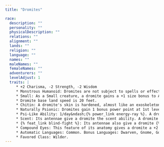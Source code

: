 ```yaml
---
title: "Dromites"

race:
  description: ""
  personality: ""
  physicalDescription: ""
  relations: ""
  alignment: ""
  lands: ""
  religion: ""
  language: ""
  names: ""
  maleNames: ""
  femaleNames: ""
  adventurers: ""
  levelAdjust: 1
  traits: |
     * +2 Charisma, -2 Strength, -2 Wisdom
     * Monstrous Humanoid: Dromites are not subject to spells or effects that affect humanoids only, such as {% spell_link charm-person %} or {% spell_link dominate-person %}.
     * Small: As a Small creature, a dromite gains a +1 size bonus to Armor Class, a +1 size bonus on attack rolls, and a +4 size bonus on {% skill_link hide %} checks, but it uses smaller weapons than humans use, and its lifting and carrying limits are three-quarters of those of a Medium character.
     * Dromite base land speed is 20 feet.
     * Chitin: A dromite's skin is hardened, almost like an exoskeleton, and grants the character a +3 natural armor bonus to AC and one of the following kinds of resistance to energy: cold 5, electricity 5, fire 5, or sonic 5. The player chooses what type of energy resistance is gained when the character is created. (This choice also dictates which caste the dromite belongs to.) This natural energy resistance stacks with any future energy resistance gained through other effects.
     * Naturally Psionic: Dromites gain 1 bonus power point at 1st level. This benefit does not grant them the ability to manifest powers unless they gain that ability through another source, such as levels in a psionic class.
     * Psi-Like Ability: 1/day&ndash;{% power_link energy-ray %}. A dromite always deals the kind of energy damage that its chitin has resistance to (for example, a dromite who has resistance to cold 5 deals cold damage with its {% power_link energy-ray %}). Manifester level is equal to &#189; Hit Dice (minimum 1st). The save DC is Charisma-based.
     * Scent: Its antennae give a dromite the scent ability. A dromite can detect opponents by scent within 30 feet. If the opponent is upwind, the range increases to 60 feet; if downwind, it drops to 15 feet. Strong scents, such as smoke or rotting garbage, can be detected at twice the ranges noted above. Overpowering scents, such as skunk musk or troglodyte stench, can be detected at triple normal range. When a dromite detects a scent, the exact location of the source is not revealed &ndash; only its presence somewhere within range. The dromite can take a move action to note the direction of the scent. Whenever the dromite comes within 5 feet of the source, the dromite pinpoints the source's location.
     * {% feat_link blind-fight %}: Its antennae also give a dromite {% feat_link blind-fight %} as a bonus feat.
     * Compound Eyes: This feature of its anatomy gives a dromite a +2 racial bonus on {% skill_link spot %} checks.
     * Automatic Languages: Common. Bonus Languages: Dwarven, Gnome, Goblin, Terran.
     * Favored Class: Wilder.
---
```

